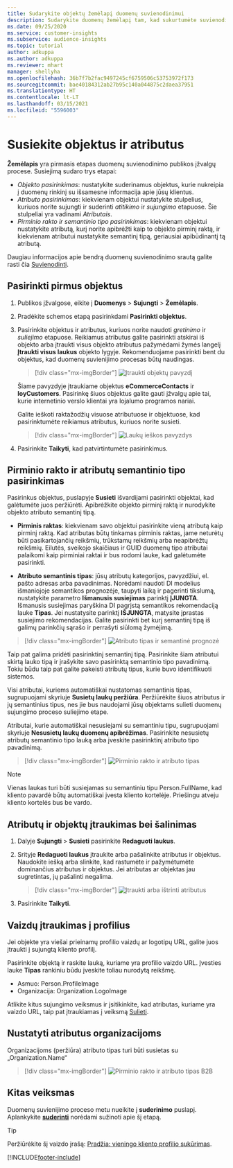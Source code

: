 ```yaml
---
title: Sudarykite objektų žemėlapį duomenų suvienodinimui
description: Sudarykite duomenų žemėlapį tam, kad sukurtumėte suvienodintus klientų profilius.
ms.date: 09/25/2020
ms.service: customer-insights
ms.subservice: audience-insights
ms.topic: tutorial
author: adkuppa
ms.author: adkuppa
ms.reviewer: mhart
manager: shellyha
ms.openlocfilehash: 36b7f7b2fac9497245cf6759506c53753972f173
ms.sourcegitcommit: bae40184312ab27b95c140a044875c2daea37951
ms.translationtype: HT
ms.contentlocale: lt-LT
ms.lasthandoff: 03/15/2021
ms.locfileid: "5596003"
---
```

# <a name="map-entities-and-attributes"></a>Susiekite objektus ir atributus

**Žemėlapis** yra pirmasis etapas duomenų suvienodinimo publikos įžvalgų procese. Susiejimą sudaro trys etapai:

- *Objekto pasirinkimas*: nustatykite suderinamus objektus, kurie nukreipia į duomenų rinkinį su išsamesne informacija apie jūsų klientus.
- *Atributo pasirinkimas*: kiekvienam objektui nustatykite stulpelius, kuriuos norite sujungti ir suderinti *atitikimo* ir *sujungimo* etapuose. Šie stulpeliai yra vadinami *Atributais*.
- *Pirminio rakto ir semantinio tipo pasirinkimas*: kiekvienam objektui nustatykite atributą, kurį norite apibrėžti kaip to objekto pirminį raktą, ir kiekvienam atributui nustatykite semantinį tipą, geriausiai apibūdinantį tą atributą.

Daugiau informacijos apie bendrą duomenų suvienodinimo srautą galite rasti čia [Suvienodinti](data-unification.md).

## <a name="select-the-first-entities"></a>Pasirinkti pirmus objektus

1. Publikos įžvalgose, eikite į **Duomenys** > **Sujungti** > **Žemėlapis**.

2. Pradėkite schemos etapą pasirinkdami **Pasirinkti objektus**.

3. Pasirinkite objektus ir atributus, kuriuos norite naudoti *gretinimo* ir *suliejimo* etapuose. Reikiamus atributus galite pasirinkti atskirai iš objekto arba įtraukti visus objekto atributus pažymėdami žymės langelį **Įtraukti visus laukus** objekto lygyje. Rekomenduojame pasirinkti bent du objektus, kad duomenų suvienijimo procesas būtų naudingas.

   > [!div class="mx-imgBorder"]
   > ![Įtraukti objektų pavyzdį](media/data-manager-configure-map-add-entities-example.png "Įtraukti objektų pavyzdį")

   Šiame pavyzdyje įtraukiame objektus **eCommerceContacts** ir **loyCustomers**. Pasirinkę šiuos objektus galite gauti įžvalgų apie tai, kurie internetinio verslo klientai yra lojalumo programos nariai.
   
   Galite ieškoti raktažodžių visuose atributuose ir objektuose, kad pasirinktumėte reikiamus atributus, kuriuos norite susieti.
   
     > [!div class="mx-imgBorder"]
   > ![Laukų ieškos pavyzdys](media/data-manager-configure-map-search-fields-example.png "Laukų ieškos pavyzdys")

4. Pasirinkite **Taikyti**, kad patvirtintumėte pasirinkimus.

## <a name="select-primary-key-and-semantic-type-for-attributes"></a>Pirminio rakto ir atributų semantinio tipo pasirinkimas

Pasirinkus objektus, puslapyje **Susieti** išvardijami pasirinkti objektai, kad galėtumėte juos peržiūrėti. Apibrėžkite objekto pirminį raktą ir nurodykite objekto atributo semantinį tipą.

- **Pirminis raktas**: kiekvienam savo objektui pasirinkite vieną atributą kaip pirminį raktą. Kad atributas būtų tinkamas pirminis raktas, jame neturėtų būti pasikartojančių reikšmių, trūkstamų reikšmių arba neapibrėžtų reikšmių. Eilutės, sveikojo skaičiaus ir GUID duomenų tipo atributai palaikomi kaip pirminiai raktai ir bus rodomi lauke, kad galėtumėte pasirinkti.

- **Atributo semantinis tipas**: jūsų atributų kategorijos, pavyzdžiui, el. pašto adresas arba pavadinimas. Norėdami naudoti DI modelius išmaniojoje semantikos prognozėje, taupyti laiką ir pagerinti tikslumą, nustatykite parametro **Išmanusis susiejimas** parinktį **ĮJUNGTA**. Išmanusis susiejimas paryškina DI pagrįstą semantikos rekomendaciją lauke **Tipas**. Jei nustatysite parinktį **IŠJUNGTA**, matysite įprastas susiejimo rekomendacijas. Galite pasirinkti bet kurį semantinį tipą iš galimų parinkčių sąrašo ir perrašyti siūlomą žymėjimą.

> [!div class="mx-imgBorder"]
> ![Atributo tipas ir semantinė prognozė](media/data-manager-configure-map-add-attributes-semantic-prediction.png "Atributo tipas ir semantinė prognozė")

Taip pat galima pridėti pasirinktinį semantinį tipą. Pasirinkite šiam atributui skirtą lauko tipą ir įrašykite savo pasirinktą semantinio tipo pavadinimą. Tokiu būdu taip pat galite pakeisti atributų tipus, kurie buvo identifikuoti sistemos.

Visi atributai, kuriems automatiškai nustatomas semantinis tipas, sugrupuojami skyriuje **Susietų laukų peržiūra**. Peržiūrėkite šiuos atributus ir jų semantinius tipus, nes jie bus naudojami jūsų objektams sulieti duomenų sujungimo proceso suliejimo etape.

Atributai, kurie automatiškai nesusiejami su semantiniu tipu, sugrupuojami skyriuje **Nesusietų laukų duomenų apibrėžimas**. Pasirinkite nesusietų atributų semantinio tipo lauką arba įveskite pasirinktinį atributo tipo pavadinimą.

> [!div class="mx-imgBorder"]
> ![Pirminio rakto ir atributo tipas](media/data-manager-configure-map-add-attributes.png "Pirminio rakto ir atributo tipas")

> [!NOTE]
> Vienas laukas turi būti susiejamas su semantiniu tipu Person.FullName, kad kliento pavardė būtų automatiškai įvesta kliento kortelėje. Priešingu atveju kliento kortelės bus be vardo. 

## <a name="add-and-remove-attributes-and-entities"></a>Atributų ir objektų įtraukimas bei šalinimas

1. Dalyje **Sujungti** > **Susieti** pasirinkite **Redaguoti laukus**.

2. Srityje **Redaguoti laukus** įtraukite arba pašalinkite atributus ir objektus. Naudokite iešką arba slinkite, kad rastumėte ir pažymėtumėte dominančius atributus ir objektus. Jei atributas ar objektas jau sugretintas, jų pašalinti negalima.

   > [!div class="mx-imgBorder"]
   > ![Įtraukti arba ištrinti atributus](media/configure-data-map-edit.png "Įtraukti arba ištrinti atributus")

3. Pasirinkite **Taikyti**.

## <a name="add-images-to-profiles"></a>Vaizdų įtraukimas į profilius

Jei objekte yra viešai prieinamų profilio vaizdų ar logotipų URL, galite juos įtraukti į sujungtą kliento profilį.

Pasirinkite objektą ir raskite lauką, kuriame yra profilio vaizdo URL. Įvesties lauke **Tipas** rankiniu būdu įveskite toliau nurodytą reikšmę. 
- Asmuo: Person.ProfileImage
- Organizacija: Organization.LogoImage

Atlikite kitus sujungimo veiksmus ir įsitikinkite, kad atributas, kuriame yra vaizdo URL, taip pat įtraukiamas į veiksmą [Sulieti](merge-entities.md).

## <a name="set-attributes-for-organizations"></a>Nustatyti atributus organizacijoms

Organizacijoms (peržiūra) atributo tipas turi būti susietas su „Organization.Name“
> [!div class="mx-imgBorder"]
> ![Pirminio rakto ir atributo tipas B2B](media/configure-data-map-edit-b2b.png "Pirminio rakto ir atributo tipas B2B")

## <a name="next-step"></a>Kitas veiksmas

Duomenų suvienijimo proceso metu nueikite į **suderinimo** puslapį. Aplankykite [**suderinti**](match-entities.md) norėdami sužinoti apie šį etapą.

> [!TIP]
> Peržiūrėkite šį vaizdo įrašą: [Pradžia: vieningo kliento profilio sukūrimas](https://youtu.be/oBfGEhucAxs).


[!INCLUDE[footer-include](../includes/footer-banner.md)]